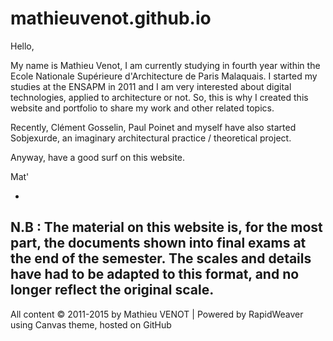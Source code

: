 # mathieuvenot.github.io


Hello,

My name is Mathieu Venot, I am currently studying in fourth year within the Ecole Nationale Supérieure d'Architecture de Paris Malaquais.
I started my studies at the ENSAPM in 2011 and I am very interested about digital technologies, applied to architecture or not.
So, this is why I created this website and portfolio to share my work and other related topics.

Recently, Clément Gosselin, Paul Poinet and myself have also started Sobjexurde, an imaginary architectural practice / theoretical project.

Anyway, have a good surf on this website.

Mat'

-
N.B : The material on this website is, for the most part, the documents shown into final exams at the end of the semester. The scales and details have had to be adapted to this format, and no longer reflect the original scale.
-


All content © 2011-2015 by Mathieu VENOT | Powered by RapidWeaver using Canvas theme, hosted on GitHub
